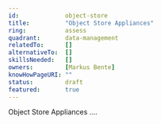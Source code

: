 ```yaml
---
id:				object-store
title:      	"Object Store Appliances"
ring:       	assess
quadrant:   	data-management
relatedTo:		[]
alternativeTo:	[]
skillsNeeded:	[]
owners:         [Markus Bente] 
knowHowPageURI:	""  
status:			draft
featured:       true
---
```


Object Store Appliances ....